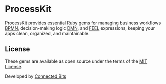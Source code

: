 # ProcessKit

ProcessKit provides essential Ruby gems for managing business workflows [BPMN](bpmn), decision-making logic [DMN](dmn), and [FEEL](feel) expressions, keeping your apps clean, organized, and maintainable.

## License

These gems are available as open source under the terms of the [MIT License](https://opensource.org/licenses/MIT).

Developed by [Connected Bits](http://www.connectedbits.com)
